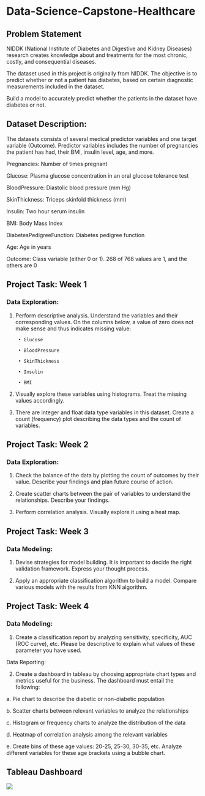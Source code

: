 # Data-Science-Capstone-Healthcare

## Problem Statement
NIDDK (National Institute of Diabetes and Digestive and Kidney Diseases) research creates knowledge about and treatments for the most chronic, costly, and consequential diseases.

The dataset used in this project is originally from NIDDK. The objective is to predict whether or not a patient has diabetes, based on certain diagnostic measurements included in the dataset.

Build a model to accurately predict whether the patients in the dataset have diabetes or not.

## Dataset Description:
The datasets consists of several medical predictor variables and one target variable (Outcome). Predictor variables includes the number of pregnancies the patient has had, their BMI, insulin level, age, and more.

Pregnancies:	Number of times pregnant
 
Glucose:	Plasma glucose concentration in an oral glucose tolerance test

BloodPressure:	Diastolic blood pressure (mm Hg)

SkinThickness:	Triceps skinfold thickness (mm)

Insulin:	Two hour serum insulin

BMI:	Body Mass Index

DiabetesPedigreeFunction:	Diabetes pedigree function

Age:	Age in years

Outcome:	Class variable (either 0 or 1). 268 of 768 values are 1, and the others are 0

## Project Task: Week 1
### Data Exploration:

1. Perform descriptive analysis. Understand the variables and their corresponding values. On the columns below, a value of zero does not make sense and thus indicates missing value:

        • Glucose

        • BloodPressure

        • SkinThickness

        • Insulin

        • BMI

2. Visually explore these variables using histograms. Treat the missing values accordingly.

3. There are integer and float data type variables in this dataset. Create a count (frequency) plot describing the data types and the count of variables. 

## Project Task: Week 2
### Data Exploration:

1. Check the balance of the data by plotting the count of outcomes by their value. Describe your findings and plan future course of action.

2. Create scatter charts between the pair of variables to understand the relationships. Describe your findings.

3. Perform correlation analysis. Visually explore it using a heat map.

 

## Project Task: Week 3
### Data Modeling:

1. Devise strategies for model building. It is important to decide the right validation framework. Express your thought process.

2. Apply an appropriate classification algorithm to build a model. Compare various models with the results from KNN algorithm.

 

## Project Task: Week 4

### Data Modeling:

1. Create a classification report by analyzing sensitivity, specificity, AUC (ROC curve), etc. Please be descriptive to explain what values of these parameter you have used.

Data Reporting:

2. Create a dashboard in tableau by choosing appropriate chart types and metrics useful for the business. The dashboard must entail the following:

a. Pie chart to describe the diabetic or non-diabetic population

b. Scatter charts between relevant variables to analyze the relationships

c. Histogram or frequency charts to analyze the distribution of the data

d. Heatmap of correlation analysis among the relevant variables

e. Create bins of these age values: 20-25, 25-30, 30-35, etc. Analyze different variables for these age brackets using a bubble chart.


## Tableau Dashboard
<img src="https://drive.google.com/file/d/1Of6rnIlDbbBgpkwQbVnH6u6M6X5EOcG2/view?usp=sharing">
